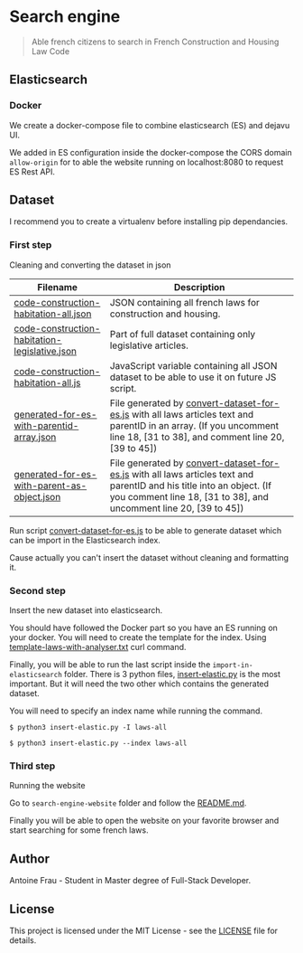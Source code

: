 # Search engine
> Able french citizens to search in French Construction and Housing Law Code

## Elasticsearch

### Docker
We create a docker-compose file to combine elasticsearch (ES) and dejavu UI.

We added in ES configuration inside the docker-compose the CORS domain `allow-origin` for to able the website running on localhost:8080 to request ES Rest API.

## Dataset
I recommend you to create a virtualenv before installing pip dependancies.

### First step
Cleaning and converting the dataset in json

| Filename | Description |
| ------ | ------ |
| [code-construction-habitation-all.json](dataset/code-construction-habitation-all.json) | JSON containing all french laws for construction and housing. |
| [code-construction-habitation-legislative.json](dataset/code-construction-habitation-legislative.json) | Part of full dataset containing only legislative articles. |
| [code-construction-habitation-all.js](dataset/code-construction-habitation-all.js) | JavaScript variable containing all JSON dataset to be able to use it on future JS script. |
| [generated-for-es-with-parentid-array.json](dataset/generated-for-es-with-parentid-array.json) | File generated by [convert-dataset-for-es.js](dataset-cleaning/convert-dataset-for-es.js) with all laws articles text and parentID in an array. (If you uncomment line 18, [31 to 38], and comment line 20, [39 to 45]) |
| [generated-for-es-with-parent-as-object.json](dataset/generated-for-es-with-parent-as-object.json) | File generated by [convert-dataset-for-es.js](dataset-cleaning/convert-dataset-for-es.js) with all laws articles text and parentID and his title into an object. (If you comment line 18, [31 to 38], and uncomment line 20, [39 to 45]) |

Run script [convert-dataset-for-es.js](dataset-cleaning/convert-dataset-for-es.js) to be able to generate dataset which can be import in the Elasticsearch index.

Cause actually you can't insert the dataset without cleaning and formatting it.

### Second step
Insert the new dataset into elasticsearch.

You should have followed the Docker part so you have an ES running on your docker.
You will need to create the template for the index. Using [template-laws-with-analyser.txt](template-laws-with-analyser.txt) curl command.

Finally, you will be able to run the last script inside the `import-in-elasticsearch` folder.
There is 3 python files, [insert-elastic.py](import-in-elasticsearch/insert-elastic.py) is the most important. But it will need the two other which contains the generated dataset.

You will need to specify an index name while running the command.

```
$ python3 insert-elastic.py -I laws-all
```
```
$ python3 insert-elastic.py --index laws-all
```

### Third step
Running the website

Go to `search-engine-website` folder and follow the [README.md](search-engine-website/README.md).

Finally you will be able to open the website on your favorite browser and start searching for some french laws.

## Author
Antoine Frau - Student in Master degree of Full-Stack Developer.

## License
This project is licensed under the MIT License - see the [LICENSE](LICENSE) file for details.